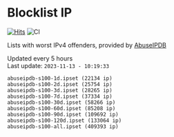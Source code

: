 # Blocklist IP

[![Hits](https://hits.seeyoufarm.com/api/count/incr/badge.svg?url=https%3A%2F%2Fgithub.com%2Fborestad%2Fblocklist-ip%2F&count_bg=%2379C83D&title_bg=%23555555&icon=&icon_color=%23E7E7E7&title=hits&edge_flat=false)](https://hits.seeyoufarm.com)  ![CI](https://img.shields.io/github/workflow/status/borestad/blocklist-ip/CI?style=flat-square)

Lists with worst IPv4 offenders, provided by [AbuseIPDB](https://www.abuseipdb.com/)

<!-- FOOTER-PLACEHOLDER -->
Updated every 5 hours<br>
Last update: `2023-11-13 - 10:19:33`
```
abuseipdb-s100-1d.ipset (22134 ip)
abuseipdb-s100-2d.ipset (25754 ip)
abuseipdb-s100-3d.ipset (28265 ip)
abuseipdb-s100-7d.ipset (37334 ip)
abuseipdb-s100-30d.ipset (58266 ip)
abuseipdb-s100-60d.ipset (85208 ip)
abuseipdb-s100-90d.ipset (109692 ip)
abuseipdb-s100-120d.ipset (133064 ip)
abuseipdb-s100-all.ipset (409393 ip)
```

